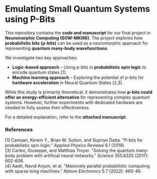 # Emulating Small Quantum Systems using P-Bits  

This repository contains the **code and manuscript** for our final project in **Neuromorphic Computing (SOW-MKI96)**. The project explores how **probabilistic bits (p-bits)** can be used as a neuromorphic approach for representing **quantum many-body wavefunctions**.  

We investigate two key approaches:  
- **Logic-based approach** – Using p-bits in **probabilistic spin logic** to encode quantum states [1].  
- **Machine learning approach** – Exploring the potential of p-bits for **hardware acceleration** in Neural Quantum States [2,3].  

While this study is primarily theoretical, it demonstrates how **p-bits could offer an energy-efficient alternative** for representing complex quantum systems. However, further experiments with dedicated hardware are needed to fully assess their effectiveness.  

For a detailed explanation, refer to the **attached manuscript**.  

### References  
[1] Camsari, Kerem Y., Brian M. Sutton, and Supriyo Datta. "P-bits for probabilistic spin logic." *Applied Physics Reviews* 6.1 (2019).  
[3] Carleo, Giuseppe, and Matthias Troyer. "Solving the quantum many-body problem with artificial neural networks." *Science* 355.6325 (2017): 602-606.  
[4] Aadit, Navid Anjum, et al. "Massively parallel probabilistic computing with sparse Ising machines." *Nature Electronics* 5.7 (2022): 460-46.  
